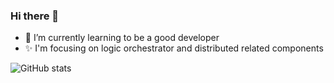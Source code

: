 ### Hi there 👋

<!--
**mytang0/mytang0** is a ✨ _special_ ✨ repository because its `README.md` (this file) appears on your GitHub profile.
-->
- 🌱 I’m currently learning to be a good developer
- ✨ I'm focusing on logic orchestrator and distributed related components

![GitHub stats](https://github-readme-stats.vercel.app/api?username=mytang0&show_icons=true&theme=radical)

